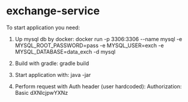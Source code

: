 # exchange-service

To start application you need:

1. Up mysql db by docker:
docker run -p 3306:3306 --name mysql -e MYSQL_ROOT_PASSWORD=pass -e MYSQL_USER=exch -e MYSQL_DATABASE=data_exch -d mysql

2. Build with gradle: 
gradle build

3. Start application with:
java -jar <jar>

4. Perform request with Auth header (user hardcoded):
Authorization: Basic dXNlcjpwYXNz

